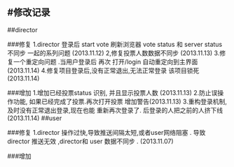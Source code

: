 #修改记录
------------------
##director

###修复
1.director 登录后 start vote 刷新浏览器 vote status 和 server status 不同步 一起的系列问题 (2013.11.12)
2,修复投票人数数据不同步 (2013.11.13)
3.修复一个重定向问题 .当用户登录后 再次 打开/login 自动重定向到主界面 (2013.11.14)
4.修复项目登录后,没有正常退出,无法正常登录 该项目锁死 (2013.11.14)


###增加
1.增加已经投票status 识别, 并且显示投票人数 (2013.11.13)
2.防止误操作功能, 如果已经完成了投票.再次打开投票 增加警告(2013.11.13)
3.重构登录机制,及时没有正常退出登录,现在也能 重新再次登录了. 后登录的人把之前的人挤下线 (2013.11.14)
##user

###修复
1.director 操作过快,导致推送间隔太短,或者user网络阻塞 . 导致 director 推送无效 ,director和 user 数据不同步 . (2013.11.07)


###增加

